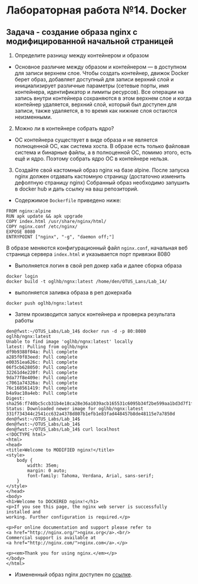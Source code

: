 # Лабораторная работа №14. Docker

## Задача - cоздание образа nginx с модифицированной начальной страницей

1. Определите разницу между контейнером и образом

* Основное различие между образом и контейнером — в доступном для записи верхнем слое. Чтобы создать контейнер, движок Docker берет образ, добавляет доступный для записи верхний слой и инициализирует различные параметры (сетевые порты, имя контейнера, идентификатор и лимиты ресурсов). Все операции на запись внутри контейнера сохраняются в этом верхнем слое и когда контейнер удаляется, верхний слой, который был доступен для записи, также удаляется, в то время как нижние слоя остаются неизменными.

2. Можно ли в контейнере собрать ядро?

* ОС контейнера существует в виде образа и не является полноценной ОС, как система хоста. В образе есть только файловая система и бинарные файлы, а в полноценной ОС, помимо этого, есть ещё и ядро. Поэтому собрать ядро ОС в контейнере нельзя.

3. Создайте свой кастомный образ nginx на базе alpine. После запуска nginx должен отдавать кастомную страницу (достаточно изменить дефолтную страницу nginx) Собранный образ необходимо запушить в docker hub и дать ссылку на ваш репозиторий.

* Содержимое ```Dockerfile``` приведено ниже:

```
FROM nginx:alpine
RUN apk update && apk upgrade
COPY index.html /usr/share/nginx/html/
COPY nginx.conf /etc/nginx/
EXPOSE 8080
ENTRYPOINT ["nginx", "-g", "daemon off;"]
```

В образе меняются конфигурационный файл ```nginx.conf```, начальная веб страница сервера ```index.html``` и указывается порт привязки 8080

* Выполняется логин в свой реп докер хаба и далее сборка образа

```
docker login
docker build -t oglhb/ngnx:latest /home/den/OTUS_Lans/Lab_14/
```
* выполняется заливка образа в реп докерхаба

```
docker push oglhb/ngnx:latest
```

* Затем производится запуск контейнера и проверка результата работы
```
den@fwst:~/OTUS_Labs/Lab_14$ docker run -d -p 80:8080 oglhb/ngnx:latest
Unable to find image 'oglhb/ngnx:latest' locally
latest: Pulling from oglhb/ngnx
df9b9388f04a: Pull complete
a285f0f83eed: Pull complete
e00351ea626c: Pull complete
06f5cb628050: Pull complete
32261d4e220f: Pull complete
9da77f8e409e: Pull complete
c7061a74326a: Pull complete
76c168561419: Pull complete
b4a9ac10a4eb: Pull complete
Digest: sha256:f740bc5ccb31b4e18ca28e36a1039acb165531c6095b34f2be599aa1bd3d7f1f
Status: Downloaded newer image for oglhb/ngnx:latest
331f734344c2541cc632a4378d807b1efb1e83fad448457b8de48115e7a7850d
den@fwst:~/OTUS_Labs/Lab_14$
den@fwst:~/OTUS_Labs/Lab_14$
den@fwst:~/OTUS_Labs/Lab_14$ curl localhost
<!DOCTYPE html>
<html>
<head>
<title>Welcome to MODIFIED nginx!</title>
<style>
    body {
        width: 35em;
        margin: 0 auto;
        font-family: Tahoma, Verdana, Arial, sans-serif;
    }
</style>
</head>
<body>
<h1>Welcome to DOCKERED nginx!</h1>
<p>If you see this page, the nginx web server is successfully installed and
working. Further configuration is required.</p>

<p>For online documentation and support please refer to
<a href="http://nginx.org/">nginx.org</a>.<br/>
Commercial support is available at
<a href="http://nginx.com/">nginx.com</a>.</p>

<p><em>Thank you for using nginx.</em></p>
</body>
</html>
```

* Измененный образ nginx доступен по [ссылке](https://hub.docker.com/repository/docker/oglhb/ngnx).

